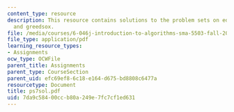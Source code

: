 ```yaml
---
content_type: resource
description: This resource contains solutions to the problem sets on edit distance
  and greedsox.
file: /media/courses/6-046j-introduction-to-algorithms-sma-5503-fall-2005/7da9c58400ccb80a249e7fc7cf1ed631_ps7sol.pdf
file_type: application/pdf
learning_resource_types:
- Assignments
ocw_type: OCWFile
parent_title: Assignments
parent_type: CourseSection
parent_uid: efc69ef8-6c18-e164-d675-bd8808c6477a
resourcetype: Document
title: ps7sol.pdf
uid: 7da9c584-00cc-b80a-249e-7fc7cf1ed631
---
```


